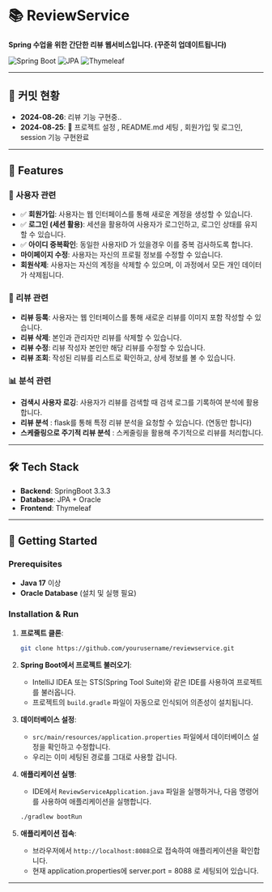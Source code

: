 # 📚 ReviewService

**Spring 수업을 위한 간단한 리뷰 웹서비스입니다. (꾸준히 업데이트됩니다)**

![Spring Boot](https://img.shields.io/badge/Spring%20Boot-3.3.3-green)
![JPA](https://img.shields.io/badge/JPA-Oracle-blue)
![Thymeleaf](https://img.shields.io/badge/Thymeleaf-3.0.11-blueviolet)

---

## 📅 커밋 현황

- **2024-08-26**: 리뷰 기능 구현중.. 
- **2024-08-25**: 🔧 프로젝트 설정 , README.md 세팅 , 회원가입 및 로그인, session 기능 구현완료

---

## 🌟 Features

### 👤 사용자 관련

- ✅ **회원가입**: 사용자는 웹 인터페이스를 통해 새로운 계정을 생성할 수 있습니다.
- ✅ **로그인 (세션 활용)**: 세션을 활용하여 사용자가 로그인하고, 로그인 상태를 유지할 수 있습니다.
- ✅ **아이디 중복확인**: 동일한 사용자ID 가 있을경우 이를 중복 검사하도록 합니다. 
- **마이페이지 수정**: 사용자는 자신의 프로필 정보를 수정할 수 있습니다.
- **회원삭제**: 사용자는 자신의 계정을 삭제할 수 있으며, 이 과정에서 모든 개인 데이터가 삭제됩니다.

### 📝 리뷰 관련

- **리뷰 등록**: 사용자는 웹 인터페이스를 통해 새로운 리뷰를 이미지 포함 작성할 수 있습니다.
- **리뷰 삭제**: 본인과 관리자만 리뷰를 삭제할 수 있습니다.
- **리뷰 수정**: 리뷰 작성자 본인만 해당 리뷰를 수정할 수 있습니다.
- **리뷰 조회**: 작성된 리뷰를 리스트로 확인하고, 상세 정보를 볼 수 있습니다.

### 📊 분석 관련

- **검색시 사용자 로깅**: 사용자가 리뷰를 검색할 때 검색 로그를 기록하여 분석에 활용합니다.
- **리뷰 분석** : flask를 통해 특정 리뷰 분석을 요청할 수 있습니다. (연동만 합니다) 
- **스케줄링으로 주기적 리뷰 분석** : 스케줄링을 활용해 주기적으로 리뷰를 처리합니다.


---

## 🛠️ Tech Stack

- **Backend**: SpringBoot 3.3.3
- **Database**: JPA + Oracle
- **Frontend**: Thymeleaf

---

## 🚀 Getting Started

### Prerequisites

- **Java 17** 이상
- **Oracle Database** (설치 및 실행 필요)

### Installation & Run

1. **프로젝트 클론**:
    ```bash
    git clone https://github.com/yourusername/reviewservice.git
    ```
   
2. **Spring Boot에서 프로젝트 불러오기**:
    - IntelliJ IDEA 또는 STS(Spring Tool Suite)와 같은 IDE를 사용하여 프로젝트를 불러옵니다.
    - 프로젝트의 `build.gradle` 파일이 자동으로 인식되어 의존성이 설치됩니다.

3. **데이터베이스 설정**:
    - `src/main/resources/application.properties` 파일에서 데이터베이스 설정을 확인하고 수정합니다.
    - 우리는 이미 세팅된 경로를 그대로 사용할 겁니다.
      

4. **애플리케이션 실행**:
    - IDE에서 `ReviewServiceApplication.java` 파일을 실행하거나, 다음 명령어를 사용하여 애플리케이션을 실행합니다.
    ```bash
    ./gradlew bootRun
    ```

5. **애플리케이션 접속**:
    - 브라우저에서 `http://localhost:8088`으로 접속하여 애플리케이션을 확인합니다.
    - 현재 application.properties에 server.port = 8088 로 세팅되어 있습니다. 

---

